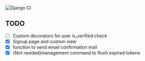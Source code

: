 ![Django CI](https://github.com/subodhk01/sshell.in/workflows/Django%20CI/badge.svg)
## TODO
- [ ] Custom decorators for user is_verified check
- [x] Signup page and custom view
- [x] function to send email confirmation mail
- [x] {Not needed}management command to flush expired tokens
